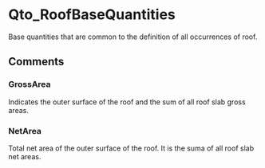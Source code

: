 # Qto_RoofBaseQuantities

Base quantities that are common to the definition of all occurrences of roof.


## Comments

### GrossArea

Indicates the outer surface of the roof and the sum of all roof slab gross areas.

### NetArea

Total net area of the outer surface of the roof. It is the suma of all roof slab net areas.

